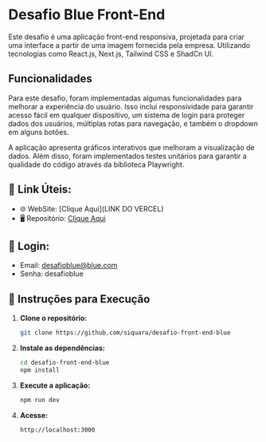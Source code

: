 # Desafio Blue Front-End
Este desafio é uma aplicação front-end responsiva, projetada para criar uma interface a partir de uma imagem fornecida pela empresa. Utilizando tecnologias como React.js, Next.js, Tailwind CSS e ShadCn UI.
## Funcionalidades

Para este desafio, foram implementadas algumas funcionalidades para melhorar a experiência do usuário. Isso inclui responsividade para garantir acesso fácil em qualquer dispositivo, um sistema de login para proteger dados dos usuários, múltiplas rotas para navegação, e também o dropdown em alguns botões.

 A aplicação apresenta gráficos interativos que melhoram a visualização de dados. Além disso, foram implementados testes unitários para garantir a qualidade do código através da biblioteca Playwright.


## 🔗 **Link Úteis:**  
- 🌐 WebSite: [Clique Aqui](LINK DO VERCEL)
- 🖥️ Repositório: [Clique Aqui](https://github.com/siquara/desafio-front-end-blue)

## 🔑 Login:
- Email: desafioblue@blue.com
- Senha: desafioblue


## 🚀 Instruções para Execução

1. **Clone o repositório:**
   ```bash
   git clone https://github.com/siquara/desafio-front-end-blue
   ```

2. **Instale as dependências:**
   ```bash
   cd desafio-front-end-blue
   npm install
   ```

3. **Execute a aplicação:**
   ```bash
   npm run dev
   ```

4. **Acesse:**
   ```
   http://localhost:3000
   ```